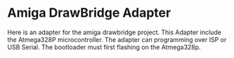 # Amiga DrawBridge Adapter
Here is an adapter for the amiga drawbridge project. This Adapter include the Atmega328P microcontroller. The adapter can programming over ISP or USB Serial.  The bootloader must first flashing on the Atmega328p.
